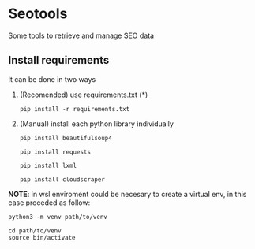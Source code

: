 # Seotools

Some tools to retrieve and manage SEO data

## Install requirements

It can be done in two ways

1. (Recomended) use requirements.txt (\*)

   ```shell
   pip install -r requirements.txt
   ```

2. (Manual) install each python library individually

   ```shell
   pip install beautifulsoup4

   pip install requests

   pip install lxml

   pip install cloudscraper
   ```

**NOTE**: in wsl enviroment could be necesary to create a virtual env, in this case proceded as follow:

```shell
python3 -m venv path/to/venv

cd path/to/venv
source bin/activate
```
